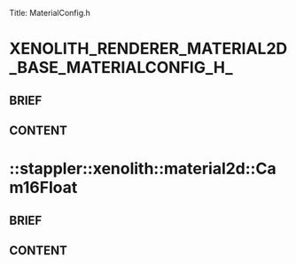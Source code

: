 Title: MaterialConfig.h


# XENOLITH_RENDERER_MATERIAL2D_BASE_MATERIALCONFIG_H_

## BRIEF

## CONTENT


# ::stappler::xenolith::material2d::Cam16Float

## BRIEF

## CONTENT
